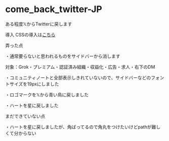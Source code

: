 # come_back_twitter-JP
ある程度𝕏からTwitterに戻します

導入
CSSの導入は[こちら](https://userstyles.world/style/20214/come-back-twitter-jp)

弄った点

・通常要らないと思われるものをサイドバーから消します

対象：Grok・プレミアム・認証済み組織・収益化・広告・求人・右下のDM

・コミュニティノートと全部表示しきれていないので、サイドバーなどのフォントサイズを19pxにしました

・ロゴマークを𝕏から青い鳥に戻しました

・ハートを星に戻しました

まだできていない点

・ハートを星に戻しましたが、角ばってるので角丸をつけたいけどpathが難しくて分からない

